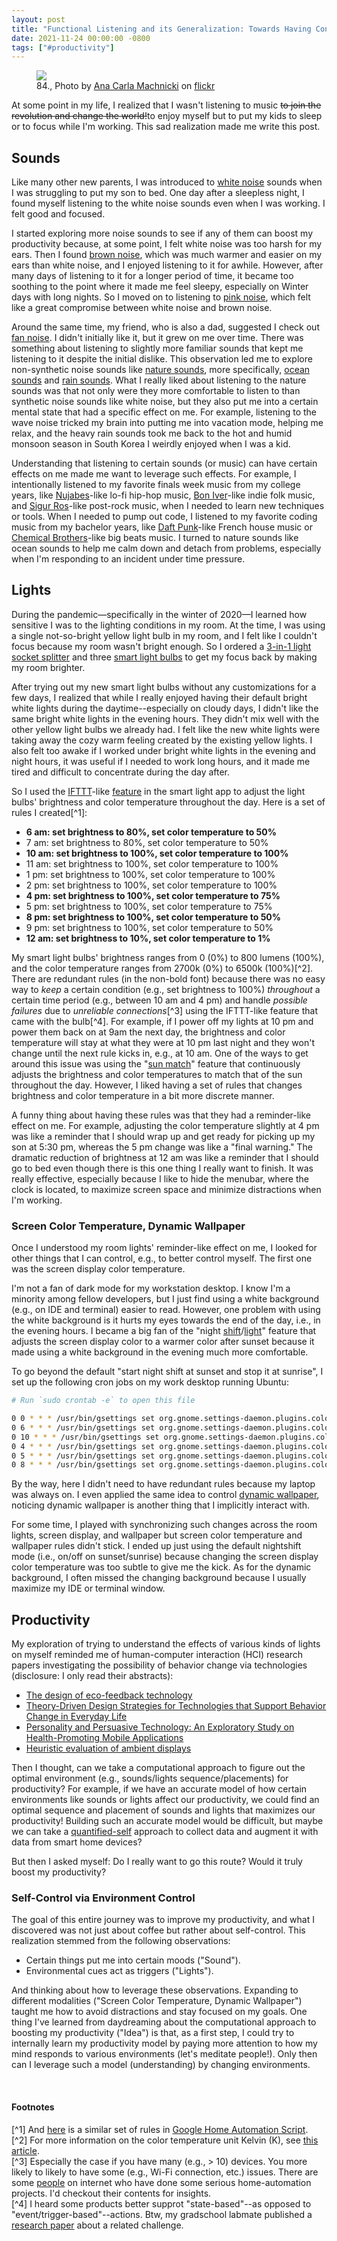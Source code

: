 ```yaml
---
layout: post
title: "Functional Listening and its Generalization: Towards Having Control Over Your Productivity"
date: 2021-11-24 00:00:00 -0800
tags: ["#productivity"]
---
```


<figure>
  <img src="https://live.staticflickr.com/7008/6571012801_aaf5cf54f5_k.jpg">
  <figcaption>84.,   Photo by <a href="https://www.flickr.com/anacarla93/">Ana Carla Machnicki</a> on <a href="https://www.flickr.com/">flickr</a></figcaption>
</figure>

At some point in my life, I realized that I wasn't listening to music ~~to join the revolution and change the world!~~to enjoy myself but to put my kids to sleep or to focus while I'm working.
This sad realization made me write this post.


## Sounds

Like many other new parents, I was introduced to [white noise](https://open.spotify.com/playlist/37i9dQZF1DWUZ5bk6qqDSy?si=3494c78a527640a0) sounds when I was struggling to put my son to bed.
One day after a sleepless night, I found myself listening to the white noise sounds even when I was working.
I felt good and focused.

I started exploring more noise sounds to see if any of them can boost my productivity because, at some point, I felt white noise was too harsh for my ears.
Then I found [brown noise](https://open.spotify.com/playlist/37i9dQZF1DX4hpot8sYudB?si=60a31bdb113441e1), which was much warmer and easier on my ears than white noise, and I enjoyed listening to it for awhile.
However, after many days of listening to it for a longer period of time, it became too soothing to the point where it made me feel sleepy, especially on Winter days with long nights.
So I moved on to listening to [pink noise](https://open.spotify.com/playlist/37i9dQZF1DX5NgkFTxJ4Wv?si=7029f4a7ead24b4a), which felt like a great compromise between white noise and brown noise.

Around the same time, my friend, who is also a dad, suggested I check out [fan noise](https://open.spotify.com/playlist/37i9dQZF1DWUm4vT7WQxcD?si=e76c28f0c6574460).
I didn't initially like it, but it grew on me over time.
There was something about listening to slightly more familiar sounds that kept me listening to it despite the initial dislike.
This observation led me to explore non-synthetic noise sounds like [nature sounds](https://open.spotify.com/playlist/37i9dQZF1DX4PP3DA4J0N8?si=27f759d1d5064e9d), more specifically, [ocean sounds](https://open.spotify.com/playlist/37i9dQZF1DWV90ZWj21ygB?si=2db0493068e7492f) and [rain sounds](https://open.spotify.com/playlist/37i9dQZF1DX8ymr6UES7vc?si=f00d14203b384061).
What I really liked about listening to the nature sounds was that not only were they more comfortable to listen to than synthetic noise sounds like white noise, but they also put me into a certain mental state that had a specific effect on me.
For example, listening to the wave noise tricked my brain into putting me into vacation mode, helping me relax, and the heavy rain sounds took me back to the hot and humid monsoon season in South Korea I weirdly enjoyed when I was a kid.

Understanding that listening to certain sounds (or music) can have certain effects on me made me want to leverage such effects.
For example, I intentionally listened to my favorite finals week music from my college years, like [Nujabes](https://open.spotify.com/artist/3Rq3YOF9YG9YfCWD4D56RZ?si=BDrveOO-SRigUDmRDtaeDg)-like lo-fi hip-hop music, [Bon Iver](https://open.spotify.com/artist/4LEiUm1SRbFMgfqnQTwUbQ?si=mDOsZUMbTQWJe_3lD0DDvw)-like indie folk music, and [Sigur Ros](https://open.spotify.com/artist/6UUrUCIZtQeOf8tC0WuzRy?si=nm0FY61iTNiNWB3im-vgQA)-like post-rock music, when I needed to learn new techniques or tools.
When I needed to pump out code, I listened to my favorite coding music from my bachelor years, like [Daft Punk](https://open.spotify.com/artist/4tZwfgrHOc3mvqYlEYSvVi?si=AnprvdiGRRKh7DL3-Na_MA)-like French house music or [Chemical Brothers](https://open.spotify.com/artist/1GhPHrq36VKCY3ucVaZCfo?si=HhSfDdriSBKYXEYT5e9zNg)-like big beats music.
I turned to nature sounds like ocean sounds to help me calm down and detach from problems, especially when I'm responding to an incident under time pressure.


## Lights

During the pandemic—specifically in the winter of 2020—I learned how sensitive I was to the lighting conditions in my room.
At the time, I was using a single not-so-bright yellow light bulb in my room, and I felt like I couldn't focus because my room wasn't bright enough.
So I ordered a [3-in-1 light socket splitter](https://a.co/d/8wQJqPb) and three [smart light bulbs](https://www.wyze.com/products/wyze-bulb-white) to get my focus back by making my room brighter.

After trying out my new smart light bulbs without any customizations for a few days, I realized that while I really enjoyed having their default bright white lights during the daytime--especially on cloudy days, I didn't like the same bright white lights in the evening hours.
They didn't mix well with the other yellow light bulbs we already had.
I felt like the new white lights were taking away the cozy warm feeling created by the existing yellow lights.
I also felt too awake if I worked under bright white lights in the evening and night hours, it was useful if I needed to work long hours, and it made me tired and difficult to concentrate during the day after.

So I used the [IFTTT](https://ifttt.com/)-like [feature](https://support.wyze.com/hc/en-us/articles/360032409032-Using-Rules-in-the-Wyze-app) in the smart light app to adjust the light bulbs' brightness and color temperature throughout the day.
Here is a set of rules I created[^1]:

- **6 am: set brightness to 80%, set color temperature to 50%**
- 7 am: set brightness to 80%, set color temperature to 50%
- **10 am: set brightness to 100%, set color temperature to 100%**
- 11 am: set brightness to 100%, set color temperature to 100%
- 1 pm: set brightness to 100%, set color temperature to 100%
- 2 pm: set brightness to 100%, set color temperature to 100%
- **4 pm: set brightness to 100%, set color temperature to 75%**
- 5 pm: set brightness to 100%, set color temperature to 75%
- **8 pm: set brightness to 100%, set color temperature to 50%**
- 9 pm: set brightness to 100%, set color temperature to 50%
- **12 am: set brightness to 10%, set color temperature to 1%**

My smart light bulbs' brightness ranges from 0 (0%) to 800 lumens (100%), and the color temperature ranges from 2700k (0%) to 6500k (100%)[^2].
There are redundant rules (in the non-bold font) because there was no easy way to _keep_ a certain condition (e.g., set brightness to 100%) _throughout_ a certain time period (e.g., between 10 am and 4 pm) and handle _possible failures_ due to _unreliable connections_[^3] using the IFTTT-like feature that came with the bulb[^4].
For example, if I power off my lights at 10 pm and power them back on at 9am the next day, the brightness and color temperature will stay at what they were at 10 pm last night and they won't change until the next rule kicks in, e.g., at 10 am.
One of the ways to get around this issue was using the "[sun match](https://www.digitaltrends.com/home/wyze-bulb-white-sun-match-mode-changes-based-on-sun/)" feature that continuously adjusts the brightness and color temperatures to match that of the sun throughout the day.
However, I liked having a set of rules that changes brightness and color temperature in a bit more discrete manner.

A funny thing about having these rules was that they had a reminder-like effect on me.
For example, adjusting the color temperature slightly at 4 pm was like a reminder that I should wrap up and get ready for picking up my son at 5:30 pm, whereas the 5 pm change was like a "final warning." 
The dramatic reduction of brightness at 12 am was like a reminder that I should go to bed even though there is this one thing I really want to finish.
It was really effective, especially because I like to hide the menubar, where the clock is located, to maximize screen space and minimize distractions when I'm working.

### Screen Color Temperature, Dynamic Wallpaper

Once I understood my room lights' reminder-like effect on me, I looked for other things that I can control, e.g., to better control myself.
The first one was the screen display color temperature.

I'm not a fan of dark mode for my workstation desktop.
I know I'm a minority among fellow developers, but I just find using a white background (e.g., on IDE and terminal) easier to read.
However, one problem with using the white background is it hurts my eyes towards the end of the day, i.e., in the evening hours.
I became a big fan of the "night [shift](https://support.apple.com/en-us/HT207513)/[light](https://help.ubuntu.com/stable/ubuntu-help/display-night-light.html.en)" feature that adjusts the screen display color to a warmer color after sunset because it made using a white background in the evening much more comfortable.

To go beyond the default "start night shift at sunset and stop it at sunrise", I set up the following cron jobs on my work desktop running Ubuntu:
```bash
# Run `sudo crontab -e` to open this file

0 0 * * * /usr/bin/gsettings set org.gnome.settings-daemon.plugins.color night-light-temperature 1000
0 6 * * * /usr/bin/gsettings set org.gnome.settings-daemon.plugins.color night-light-temperature 5000
0 10 * * * /usr/bin/gsettings set org.gnome.settings-daemon.plugins.color night-light-temperature 6000
0 4 * * * /usr/bin/gsettings set org.gnome.settings-daemon.plugins.color night-light-temperature 5000
0 5 * * * /usr/bin/gsettings set org.gnome.settings-daemon.plugins.color night-light-temperature 4000
0 8 * * * /usr/bin/gsettings set org.gnome.settings-daemon.plugins.color night-light-temperature 3000
```
By the way, here I didn't need to have redundant rules because my laptop was always on.
I even applied the same idea to control [dynamic wallpaper](https://github.com/adi1090x/dynamic-wallpaper), noticing dynamic wallpaper is another thing that I implicitly interact with.

For some time, I played with synchronizing such changes across the room lights, screen display, and wallpaper but screen color temperature and wallpaper rules didn't stick.
I ended up just using the default nightshift mode (i.e., on/off on sunset/sunrise) because changing the screen display color temperature was too subtle to give me the kick.
As for the dynamic background, I often missed the changing background because I usually maximize my IDE or terminal window.


## Productivity

My exploration of trying to understand the effects of various kinds of lights on myself reminded me of human-computer interaction (HCI) research papers investigating the possibility of behavior change via technologies (disclosure: I only read their abstracts):

- [The design of eco-feedback technology](https://www.researchgate.net/publication/221515000_The_design_of_eco-feedback_technology)
- [Theory-Driven Design Strategies for Technologies that Support Behavior Change in Everyday Life](https://www.researchgate.net/publication/221514889_Theory-driven_design_strategies_for_technologies_that_support_behavior_change_in_everyday_life)
- [Personality and Persuasive Technology: An Exploratory Study on Health-Promoting Mobile Applications](https://www.researchgate.net/profile/Julie-Kientz/publication/220962690_Personality_and_Persuasive_Technology_An_Exploratory_Study_on_Health-Promoting_Mobile_Applications/links/0deec5191b0d334f93000000/Personality-and-Persuasive-Technology-An-Exploratory-Study-on-Health-Promoting-Mobile-Applications.pdf)
- [Heuristic evaluation of ambient displays](http://cs4760.csl.mtu.edu/2022/resources/HE2.pdf)

Then I thought, can we take a computational approach to figure out the optimal environment (e.g., sounds/lights sequence/placements) for productivity?
For example, if we have an accurate model of how certain environments like sounds or lights affect our productivity, we could find an optimal sequence and placement of sounds and lights that maximizes our productivity!
Building such an accurate model would be difficult, but maybe we can take a [quantified-self](https://quantifiedself.com/) approach to collect data and augment it with data from smart home devices?

But then I asked myself: Do I really want to go this route? Would it truly boost my productivity?

### Self-Control via Environment Control

The goal of this entire journey was to improve my productivity, and what I discovered was not just about coffee but rather about self-control.
This realization stemmed from the following observations:

- Certain things put me into certain moods ("Sound").
- Environmental cues act as triggers ("Lights").

And thinking about how to leverage these observations.
Expanding to different modalities ("Screen Color Temperature, Dynamic Wallpaper") taught me how to avoid distractions and stay focused on my goals.
One thing I've learned from daydreaming about the computational approach to boosting my productivity ("Idea") is that, as a first step, I could try to internally learn my productivity model by paying more attention to how my mind responds to various environments (let's meditate people!).
Only then can I leverage such a model (understanding) by changing environments.


<br>

#### Footnotes

[^1] And [here](https://gist.github.com/mjyc/ad2de6e348f8be86e335be53cfb38fe4#file-office-room-lights-yaml) is a similar set of rules in [Google Home Automation Script](https://developers.home.google.com/automations/schema?hl=en).
<br>[^2] For more information on the color temperature unit Kelvin (K), see [this article](https://www.ledlightexpert.com/understanding_led_light_color_temperatures_ep_79).
<br>[^3] Especially the case if you have many (e.g., > 10) devices. You more likely to likely to have some (e.g., Wi-Fi connection, etc.) issues. There are some [people](https://www.youtube.com/@HomeAutomationGuy) on internet who have done some serious home-automation projects. I'd checkout their contents for insights.
<br>[^4] I heard some products better supprot "state-based"--as opposed to "event/trigger-based"--actions. Btw, my gradschool labmate published a [research paper](https://hcrlab.cs.washington.edu/assets/pdfs/2015/huang2015ubicomp.pdf) about a related challenge.